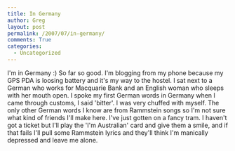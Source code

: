 ```yaml
---
title: In Germany
author: Greg
layout: post
permalink: /2007/07/in-germany/
comments: True
categories:
  - Uncategorized
---
```

I'm in Germany :) So far so good. I'm blogging from my phone because my GPS PDA is loosing battery and it's my way to the hostel. I sat next to a German who works for Macquarie Bank and an English woman who sleeps with her mouth open. I spoke my first German words in Germany when I came through customs, I said 'bitter'. I was very chuffed with myself. The only other German words I know are from Rammstein songs so I'm not sure what kind of friends I'll make here. I've just gotten on a fancy tram. I haven't got a ticket but I'll play the 'I'm Australian' card and give them a smile, and if that fails I'll pull some Rammstein lyrics and they'll think I'm manically depressed and leave me alone.